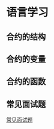 # 语言学习

## 合约的结构

## 合约的变量

## 合约的函数

## 常见面试题
[常见面试题](./Solidity%E5%B8%B8%E8%A7%81%E9%9D%A2%E8%AF%95%E9%A2%98.md)